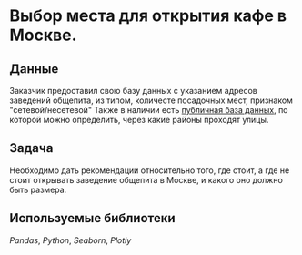 # Выбор места для открытия кафе в Москве. 


## Данные

Заказчик предоставил свою базу данных с указанием адресов заведений общепита, из типом, количесте посадочных мест, признаком "сетевой/несетевой"
Также в наличии есть [публичная база данных](https://data.mos.ru/opendata/7710881420-obshchestvennoe-pitanie-v-moskve), по которой можно определить, через какие районы проходят улицы.

## Задача

Необходимо дать рекомендации относительно того, где стоит, а где не стоит открывать заведение общепита в Москве, и какого оно должно быть размера.

## Используемые библиотеки
*Pandas*, *Python*, *Seaborn*, *Plotly*